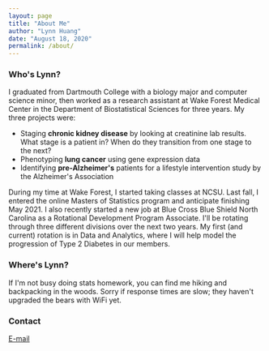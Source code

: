 ```yaml
---
layout: page
title: "About Me"
author: "Lynn Huang"
date: "August 18, 2020"
permalink: /about/
---
```


### Who's Lynn?
I graduated from Dartmouth College with a biology major and computer science minor, then worked as a research assistant at Wake Forest Medical Center in the Department of Biostatistical Sciences for three years. My three projects were:  
* Staging **chronic kidney disease** by looking at creatinine lab results. What stage is a patient in? When do they transition from one stage to the next?
* Phenotyping **lung cancer** using gene expression data
* Identifying **pre-Alzheimer's** patients for a lifestyle intervention study by the Alzheimer's Association

During my time at Wake Forest, I started taking classes at NCSU. Last fall, I entered the online Masters of Statistics program and anticipate finishing May 2021. I also recently started a new job at Blue Cross Blue Shield North Carolina as a Rotational Development Program Associate. I'll be rotating through three different divisions over the next two years. My first (and current) rotation is in Data and Analytics, where I will help model the progression of Type 2 Diabetes in our members.

### Where's Lynn?  
If I'm not busy doing stats homework, you can find me hiking and backpacking in the woods. Sorry if response times are slow; they haven't upgraded the bears with WiFi yet.

### Contact  
[E-mail](mailto:lynnshuang94@gmail.com)
